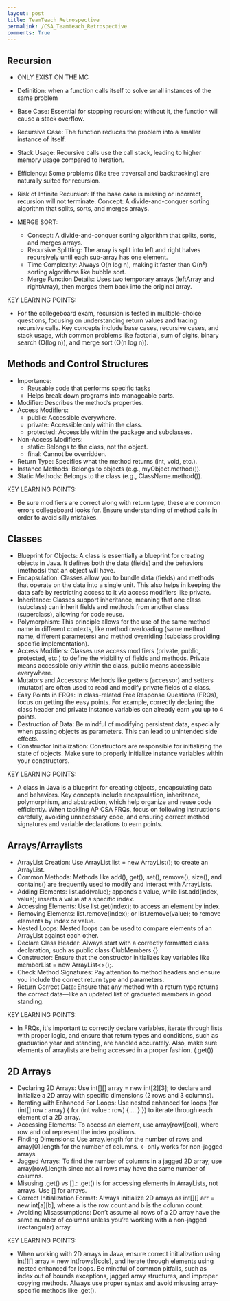```yaml
---
layout: post
title: TeamTeach Retrospective
permalink: /CSA_Teamteach_Retrospective
comments: True
---
```


## Recursion
- ONLY EXIST ON THE MC
- Definition: when a function calls itself to solve small instances of the same problem
- Base Case: Essential for stopping recursion; without it, the function will cause a stack overflow.
- Recursive Case: The function reduces the problem into a smaller instance of itself.
- Stack Usage: Recursive calls use the call stack, leading to higher memory usage compared to iteration.
- Efficiency: Some problems (like tree traversal and backtracking) are naturally suited for recursion.
- Risk of Infinite Recursion: If the base case is missing or incorrect, recursion will not terminate.
Concept: A divide-and-conquer sorting algorithm that splits, sorts, and merges arrays.

- MERGE SORT:
   - Concept: A divide-and-conquer sorting algorithm that splits, sorts, and merges arrays.
   - Recursive Splitting: The array is split into left and right halves recursively until each sub-array has one element.
   - Time Complexity: Always O(n log n), making it faster than O(n²) sorting algorithms like bubble sort.
   - Merge Function Details: Uses two temporary arrays (leftArray and rightArray), then merges them back into the original array.

KEY LEARNING POINTS: 

- For the collegeboard exam, recursion is tested in multiple-choice questions, focusing on understanding return values and tracing recursive calls. Key concepts include base cases, recursive cases, and stack usage, with common problems like factorial, sum of digits, binary search (O(log n)), and merge sort (O(n log n)). 




## Methods and Control Structures
- Importance: 
   - Reusable code that performs specific tasks
   - Helps break down programs into manageable parts.
- Modifier: Describes the method’s properties.
- Access Modifiers:
   - public: Accessible everywhere.
   - private: Accessible only within the class.
   - protected: Accessible within the package and subclasses.
- Non-Access Modifiers:
   - static: Belongs to the class, not the object.
   - final: Cannot be overridden.
- Return Type: Specifies what the method returns (int, void, etc.).
- Instance Methods: Belongs to objects (e.g., myObject.method()).
- Static Methods: Belongs to the class (e.g., ClassName.method()).

KEY LEARNING POINTS:

- Be sure modifiers are correct along with return type, these are common errors collegeboard looks for. Ensure understanding of method calls in order to avoid silly mistakes.

## Classes
- Blueprint for Objects: A class is essentially a blueprint for creating objects in Java. It defines both the data (fields) and the behaviors (methods) that an object will have.
- Encapsulation: Classes allow you to bundle data (fields) and methods that operate on the data into a single unit. This also helps in keeping the data safe by restricting access to it via access modifiers like private.
- Inheritance: Classes support inheritance, meaning that one class (subclass) can inherit fields and methods from another class (superclass), allowing for code reuse.
- Polymorphism: This principle allows for the use of the same method name in different contexts, like method overloading (same method name, different parameters) and method overriding (subclass providing specific implementation).
- Access Modifiers: Classes use access modifiers (private, public, protected, etc.) to define the visibility of fields and methods. Private means accessible only within the class, public means accessible everywhere.
- Mutators and Accessors: Methods like getters (accessor) and setters (mutator) are often used to read and modify private fields of a class.
- Easy Points in FRQs: In class-related Free Response Questions (FRQs), focus on getting the easy points. For example, correctly declaring the class header and private instance variables can already earn you up to 4 points.
- Destruction of Data: Be mindful of modifying persistent data, especially when passing objects as parameters. This can lead to unintended side effects.
- Constructor Initialization: Constructors are responsible for initializing the state of objects. Make sure to properly initialize instance variables within your constructors.

KEY LEARNING POINTS:

- A class in Java is a blueprint for creating objects, encapsulating data and behaviors. Key concepts include encapsulation, inheritance, polymorphism, and abstraction, which help organize and reuse code efficiently. When tackling AP CSA FRQs, focus on following instructions carefully, avoiding unnecessary code, and ensuring correct method signatures and variable declarations to earn points.

## Arrays/Arraylists
- ArrayList Creation: Use ArrayList<Type> list = new ArrayList<Type>(); to create an ArrayList.
- Common Methods: Methods like add(), get(), set(), remove(), size(), and contains() are frequently used to modify and interact with ArrayLists.
- Adding Elements: list.add(value); appends a value, while list.add(index, value); inserts a value at a specific index.
- Accessing Elements: Use list.get(index); to access an element by index.
- Removing Elements: list.remove(index); or list.remove(value); to remove elements by index or value.
- Nested Loops: Nested loops can be used to compare elements of an ArrayList against each other.
- Declare Class Header: Always start with a correctly formatted class declaration, such as public class ClubMembers {}.
- Constructor: Ensure that the constructor initializes key variables like memberList = new ArrayList<>();.
- Check Method Signatures: Pay attention to method headers and ensure you include the correct return type and parameters.
- Return Correct Data: Ensure that any method with a return type returns the correct data—like an updated list of graduated members in good standing.

KEY LEARNING POINTS:
- In FRQs, it's important to correctly declare variables, iterate through lists with proper logic, and ensure that return types and conditions, such as graduation year and standing, are handled accurately. Also, make sure elements of arraylists are being accessed in a proper fashion. (.get())


## 2D Arrays
- Declaring 2D Arrays: Use int[][] array = new int[2][3]; to declare and initialize a 2D array with specific dimensions (2 rows and 3 columns).
- Iterating with Enhanced For Loops: Use nested enhanced for loops (for (int[] row : array) { for (int value : row) { ... } }) to iterate through each element of a 2D array.
- Accessing Elements: To access an element, use array[row][col], where row and col represent the index positions.
- Finding Dimensions: Use array.length for the number of rows and array[0].length for the number of columns. <- only works for non-jagged arrays
- Jagged Arrays: To find the number of columns in a jagged 2D array, use array[row].length since not all rows may have the same number of columns.
- Misusing .get() vs [].: .get() is for accessing elements in ArrayLists, not arrays. Use [] for arrays.
- Correct Initialization Format: Always initialize 2D arrays as int[][] arr = new int[a][b], where a is the row count and b is the column count.
- Avoiding Misassumptions: Don’t assume all rows of a 2D array have the same number of columns unless you’re working with a non-jagged (rectangular) array.

KEY LEARNING POINTS:
- When working with 2D arrays in Java, ensure correct initialization using int[][] array = new int[rows][cols], and iterate through elements using nested enhanced for loops. Be mindful of common pitfalls, such as index out of bounds exceptions, jagged array structures, and improper copying methods. Always use proper syntax and avoid misusing array-specific methods like .get().
